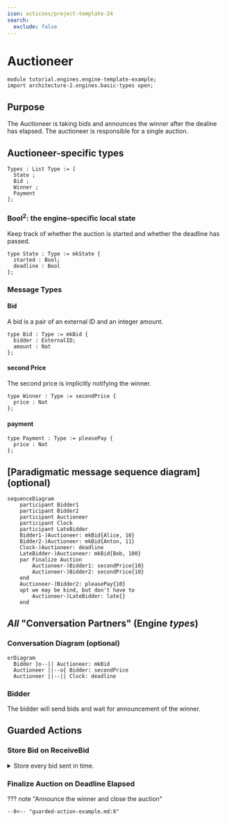 ```yaml
---
icon: octicons/project-template-24
search:
  exclude: false
---
```


# Auctioneer 

```juvix
module tutorial.engines.engine-template-example;
import architecture-2.engines.basic-types open;
```

## Purpose 

The Auctioneer is taking bids and announces the winner
after the dealine has elapsed.
The auctioneer is responsible for a single auction.

## Auctioneer-specific types

```juvix
Types : List Type := [
  State ;
  Bid ;
  Winner ;
  Payment
];
```

### Bool${}^2$: the engine-specific local state

Keep track of whether the auction is started
and whether the deadline has passed.

```juvix
type State : Type := mkState {
  started : Bool;
  deadline : Bool
};
```

### Message Types

#### Bid

A bid is a pair of an external ID and an integer amount.

```juvix
type Bid : Type := mkBid {
  bidder : ExternalID;
  amount : Nat
};
```

#### second Price

The second price is implicitly notifying the winner.

```juvix
type Winner : Type := secondPrice {
  price : Nat
};
```

#### payment

```juvix
type Payment : Type := pleasePay {
  price : Nat
};
```

## [Paradigmatic message sequence diagram] (optional)


```mermaid
sequenceDiagram
    participant Bidder1
    participant Bidder2
    participant Auctioneer
    participant Clock
    participant LateBidder
	Bidder1-)Auctioneer: mkBid{Alice, 10}
    Bidder2-)Auctioneer: mkBid{Anton, 11}
	Clock-)Auctioneer: deadline
	LateBidder-)Auctioneer: mkBid{Bob, 100}
    par Finalize Auction
		Auctioneer-)Bidder1: secondPrice{10}
		Auctioneer-)Bidder2: secondPrice{10}
    end
	Auctioneer-)Bidder2: pleasePay{10}
	opt we may be kind, but don't have to
        Auctioneer-)LateBidder: late{}
	end
```

## _All_ "Conversation Partners" (Engine _types_)

### Conversation Diagram (optional)

```mermaid
erDiagram
  Bidder }o--|| Auctioneer: mkBid
  Auctioneer ||--o{ Bidder: secondPrice
  Auctioneer ||--|| Clock: deadline
```

### Bidder

The bidder will send bids and wait for announcement of the winner.

## Guarded Actions

### Store Bid on ReceiveBid

<details>
  <summary>Store every bid sent in time.</summary>
  <p> The engine keeps the message in the inbox. That's it. </p>
</details> 

### Finalize Auction on Deadline Elapsed

??? note "Announce the winner and close the auction"

	--8<-- "guarded-action-example.md:8"

